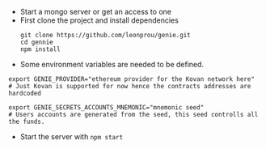 - Start a mongo server or get an access to one
- First clone the project and install dependencies
  ```
  git clone https://github.com/leonprou/genie.git
  cd gennie
  npm install
  ```
- Some environment variables are needed to be defined.
 ```
 export GENIE_PROVIDER="ethereum provider for the Kovan network here"
 # Just Kovan is supported for now hence the contracts addresses are hardcoded

 export GENIE_SECRETS_ACCOUNTS_MNEMONIC="mnemonic seed"
 # Users accounts are generated from the seed, this seed controlls all the funds.
 ```
 - Start the server with `npm start`
